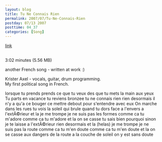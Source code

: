 ```yaml
---
layout: blog
title: Tu Ne Connais Rien
permalink: 2007/07/Tu-Ne-Connais-Rien
postday: 07/13 2007
posttime: 04_37
categories: [Song]
---
```


<a href="http://kristeraxel.com/media/vault/tu_ne_connais_rien.mp3">link</a>

<br />3:02 minutes (5.56 MB)<p>another French song - written at work :)</p>
<p>Krister Axel - vocals, guitar, drum programming.<br />
My first political song in French. </p>
<p>

lorsque tu prends
prends ce que tu veux
des que tu mets
la main aux yeux
Tu parts en vacance
tu reviens bronzee
tu ne connais rien
rien desormais
il n'y a qu'a ce bouger
ce mettre debout
pour s'entendre avec eux
On marche dans les rues
tu vois la soleil
qui brule quand tu dors
face a l'envers
a l'extÃ©rieur
et la je me trompe
je ne suis pas les formes
comme ca tu m'adore
comme ca tu m'adore
et la on se casse
tu sais bien pourquoi
sinon je te laisse
a l'extÃ©rieur
rien desormais
et la (helas) je me trompe
je ne suis pas la route
comme ca tu m'en doute
comme ca tu m'en doute
et la on se casse
aux dangers de la route
a la couche de soleil
on y est
sans doute
</p>
